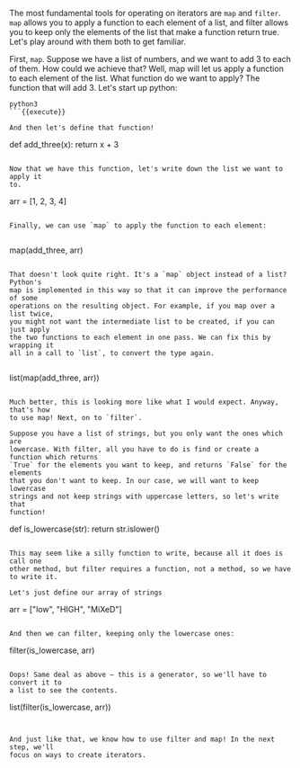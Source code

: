 The most fundamental tools for operating on iterators are `map` and `filter`.
`map` allows you to apply a function to each element of a list, and filter
allows you to keep only the elements of the list that make a function return
true. Let's play around with them both to get familiar.

First, `map`. Suppose we have a list of numbers, and we want to add 3 to each of
them. How could we achieve that? Well, map will let us apply a function to
each element of the list. What function do we want to apply? The function that
will add 3. Let's start up python:


```
python3
```{{execute}}

And then let's define that function!

```
def add_three(x):
    return x + 3
```{{execute}}

Now that we have this function, let's write down the list we want to apply it
to.

```
arr = [1, 2, 3, 4]
```{{execute}}

Finally, we can use `map` to apply the function to each element:


```
map(add_three, arr)
```{{execute}}

That doesn't look quite right. It's a `map` object instead of a list? Python's
map is implemented in this way so that it can improve the performance of some
operations on the resulting object. For example, if you map over a list twice,
you might not want the intermediate list to be created, if you can just apply
the two functions to each element in one pass. We can fix this by wrapping it
all in a call to `list`, to convert the type again.


```
list(map(add_three, arr))
```{{execute}}

Much better, this is looking more like what I would expect. Anyway, that's how
to use map! Next, on to `filter`.

Suppose you have a list of strings, but you only want the ones which are
lowercase. With filter, all you have to do is find or create a function which returns
`True` for the elements you want to keep, and returns `False` for the elements
that you don't want to keep. In our case, we will want to keep lowercase
strings and not keep strings with uppercase letters, so let's write that
function!

```
def is_lowercase(str):
    return str.islower()
```{{execute}}

This may seem like a silly function to write, because all it does is call one
other method, but filter requires a function, not a method, so we have to write it.

Let's just define our array of strings 
```
arr = ["low", "HIGH", "MiXeD"]
```{{execute}}

And then we can filter, keeping only the lowercase ones:

```
filter(is_lowercase, arr)
```{{execute}}

Oops! Same deal as above – this is a generator, so we'll have to convert it to
a list to see the contents.
```
list(filter(is_lowercase, arr))
```{{execute}}


And just like that, we know how to use filter and map! In the next step, we'll
focus on ways to create iterators.

